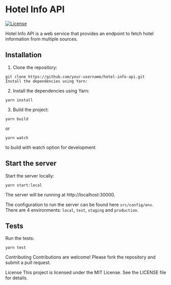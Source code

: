 # Hotel Info API

[![License](https://img.shields.io/badge/License-MIT-blue.svg)](https://opensource.org/licenses/MIT)

Hotel Info API is a web service that provides an endpoint to fetch hotel information from multiple sources.

## Installation

1. Clone the repository:

```shell
git clone https://github.com/your-username/hotel-info-api.git
Install the dependencies using Yarn:
```

2. Install the dependencies using Yarn:

```shell
yarn install
```

3. Build the project:

```shell
yarn build
```

or

```shell
yarn watch
```

to build with watch option for development

## Start the server

Start the server locally:

```shell
yarn start:local
```

The server will be running at http://localhost:30000.

The configuration to run the server can be found here `src/config/env`. There are 4 environments: `local`, `test`, `staging` and `production`.

## Tests

Run the tests:

```shell
yarn test
```

Contributing
Contributions are welcome! Please fork the repository and submit a pull request.

License
This project is licensed under the MIT License. See the LICENSE file for details.
